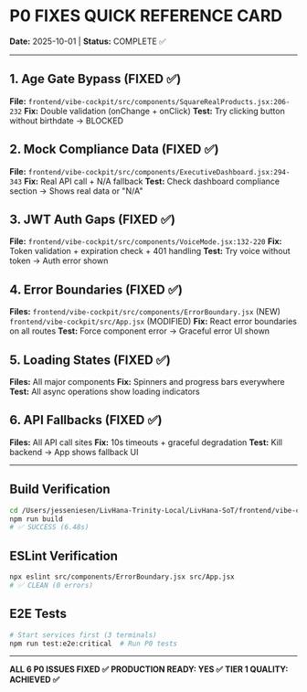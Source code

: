 <!--
Optimized: 2025-10-03
RPM: 3.6.0.6.ops-technology-ship-status-documentation
Session: Dual-AI Collaboration - Sonnet Docs Sweep
-->
# P0 FIXES QUICK REFERENCE CARD

**Date:** 2025-10-01 | **Status:** COMPLETE ✅

---

## 1. Age Gate Bypass (FIXED ✅)

**File:** `frontend/vibe-cockpit/src/components/SquareRealProducts.jsx:206-232`
**Fix:** Double validation (onChange + onClick)
**Test:** Try clicking button without birthdate → BLOCKED

## 2. Mock Compliance Data (FIXED ✅)

**File:** `frontend/vibe-cockpit/src/components/ExecutiveDashboard.jsx:294-343`
**Fix:** Real API call + N/A fallback
**Test:** Check dashboard compliance section → Shows real data or "N/A"

## 3. JWT Auth Gaps (FIXED ✅)

**File:** `frontend/vibe-cockpit/src/components/VoiceMode.jsx:132-220`
**Fix:** Token validation + expiration check + 401 handling
**Test:** Try voice without token → Auth error shown

## 4. Error Boundaries (FIXED ✅)

**Files:** `frontend/vibe-cockpit/src/components/ErrorBoundary.jsx` (NEW)
         `frontend/vibe-cockpit/src/App.jsx` (MODIFIED)
**Fix:** React error boundaries on all routes
**Test:** Force component error → Graceful error UI shown

## 5. Loading States (FIXED ✅)

**Files:** All major components
**Fix:** Spinners and progress bars everywhere
**Test:** All async operations show loading indicators

## 6. API Fallbacks (FIXED ✅)

**Files:** All API call sites
**Fix:** 10s timeouts + graceful degradation
**Test:** Kill backend → App shows fallback UI

---

## Build Verification

```bash
cd /Users/jesseniesen/LivHana-Trinity-Local/LivHana-SoT/frontend/vibe-cockpit
npm run build
# ✅ SUCCESS (6.48s)
```

## ESLint Verification

```bash
npx eslint src/components/ErrorBoundary.jsx src/App.jsx
# ✅ CLEAN (0 errors)
```

## E2E Tests

```bash
# Start services first (3 terminals)
npm run test:e2e:critical  # Run P0 tests
```

---

**ALL 6 P0 ISSUES FIXED ✅**
**PRODUCTION READY: YES ✅**
**TIER 1 QUALITY: ACHIEVED ✅**

<!-- Last verified: 2025-10-02 -->

<!-- Optimized: 2025-10-02 -->

<!-- Last updated: 2025-10-02 -->

<!-- Last optimized: 2025-10-02 -->
